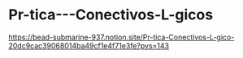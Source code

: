 # Pr-tica---Conectivos-L-gicos
https://bead-submarine-937.notion.site/Pr-tica-Conectivos-L-gico-20dc9cac39068014ba49cf1e4f71e3fe?pvs=143

